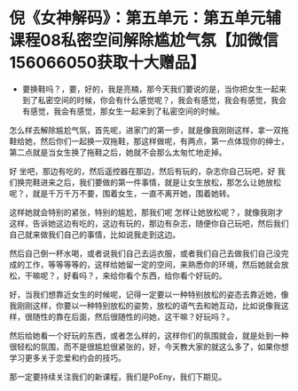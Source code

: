# 倪《女神解码》：第五单元：第五单元辅课程08私密空间解除尴尬气氛【加微信156066050获取十大赠品】

- 要换鞋吗？，要，好的，我是亮楠，那今天我们要说的是，当你把女生一起来到了私密空间的时候，你会有什么感觉呢？，我会有感觉，我会有感觉，我会有感觉，我会有感觉，那女生一起来到了私密空间的时候。

怎么样去解除尴尬气氛，首先呢，进家门的第一步，就是像我刚刚这样，拿一双拖鞋给她，然后你们一起换一双拖鞋，那这样做呢，有两点，第一点体现你的绅士，第二点就是当女生换了拖鞋之后，她就不会那么太匆忙地走掉。

好 坐吧，那边有吃的，然后遥控器在那边，然后有玩的，杂志你自己玩吧，好 我们换完鞋进来之后，我们要做的第一件事情，就是让女生放松，那怎么让她放松呢？，就是千万千万不要，围着女生，一直不离开她，围着她转。

这样她就会特别的紧张，特别的尴尬，那我们呢 怎样让她放松呢？，就像我刚才这样，告诉她这边有吃的，这边有玩的，那边有杂志，随便你自己玩吧，然后我们自己就来做我们自己的事情，比如说我走到这边。

然后自己倒一杯水喝，或者说我们自己去运衣服，或者我们自己去做我们自己没完成的工作，等等等等的，这样给她留一定的空间，来熟悉你的环境，然后她就会放松，干嘛呢？，好看吗？，来给你看个东西，给你看个好玩的。

好，当我们想靠近女生的时候呢，记得一定要以一种特别放松的姿态去靠近她，像我刚刚这样，你要以一种特别放松的姿势，放松的语气去和她互动，比如说像我这样，很随性的靠在后面，然后很随性的问她，这干嘛？好玩吗？。

然后给她看一个好玩的东西，或者怎么样的，这样你们的氛围就会，就是处到一种很轻松的氛围，而不是很尴尬很紧张的，好，今天教大家的就这么多了，如果你想学习更多关于恋爱和约会的技巧。

那一定要持续关注我们的新课程，我们是PoEny，我们下期见。